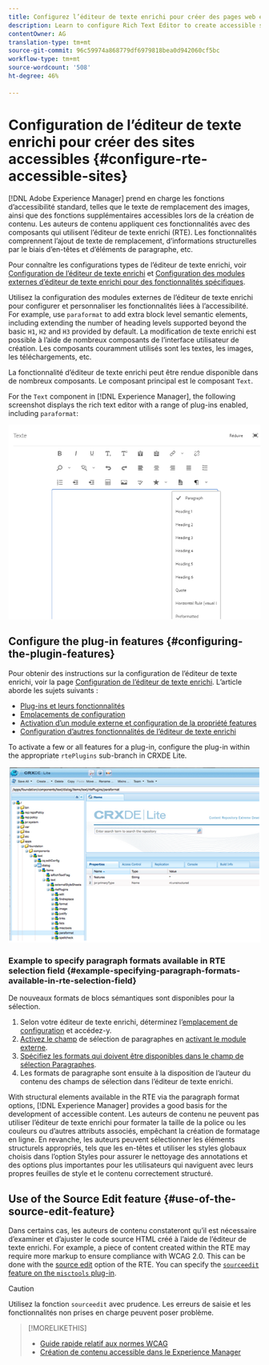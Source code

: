 ```yaml
---
title: Configurez l’éditeur de texte enrichi pour créer des pages web et des sites accessibles.
description: Learn to configure Rich Text Editor to create accessible sites in [!DNL Adobe Experience Manager].
contentOwner: AG
translation-type: tm+mt
source-git-commit: 96c59974a868779df6979818bea0d942060cf5bc
workflow-type: tm+mt
source-wordcount: '508'
ht-degree: 46%

---
```



# Configuration de l’éditeur de texte enrichi pour créer des sites accessibles {#configure-rte-accessible-sites}

[!DNL Adobe Experience Manager] prend en charge les fonctions d’accessibilité standard, telles que le texte de remplacement des images, ainsi que des fonctions supplémentaires accessibles lors de la création de contenu. Les auteurs de contenu appliquent ces fonctionnalités avec des composants qui utilisent l’éditeur de texte enrichi (RTE). Les fonctionnalités comprennent l’ajout de texte de remplacement, d’informations structurelles par le biais d’en-têtes et d’éléments de paragraphe, etc.

Pour connaître les configurations types de l’éditeur de texte enrichi, voir [Configuration de l’éditeur de texte enrichi](rich-text-editor.md) et [Configuration des modules externes d’éditeur de texte enrichi pour des fonctionnalités spécifiques](configure-rich-text-editor-plug-ins.md).

Utilisez la configuration des modules externes de l’éditeur de texte enrichi pour configurer et personnaliser les fonctionnalités liées à l’accessibilité. For example, use `paraformat` to add extra block level semantic elements, including extending the number of heading levels supported beyond the basic `H1`, `H2` and `H3` provided by default. La modification de texte enrichi est possible à l’aide de nombreux composants de l’interface utilisateur de création. Les composants couramment utilisés sont les textes, les images, les téléchargements, etc.

La fonctionnalité d’éditeur de texte enrichi peut être rendue disponible dans de nombreux composants. Le composant principal est le composant `Text`.

For the `Text` component in [!DNL Experience Manager], the following screenshot displays the rich text editor with a range of plug-ins enabled, including `paraformat`:

![Composant Texte de l’éditeur de texte enrichi en mode plein écran](assets/rte-toolbar-full-screen-mode.png)

## Configure the plug-in features {#configuring-the-plugin-features}

Pour obtenir des instructions sur la configuration de l’éditeur de texte enrichi, voir la page [Configuration de l’éditeur de texte enrichi](rich-text-editor.md). L’article aborde les sujets suivants :

* [Plug-ins et leurs fonctionnalités](rich-text-editor.md#aboutplugins)
* [Emplacements de configuration](rich-text-editor.md#understand-the-configuration-paths-and-locations)
* [Activation d’un module externe et configuration de la propriété features](rich-text-editor.md#enable-rte-functionalities-by-activating-plug-ins)
* [Configuration d’autres fonctionnalités de l’éditeur de texte enrichi](rich-text-editor.md#enable-rte-functionalities-by-activating-plug-ins)

To activate a few or all features for a plug-in, configure the plug-in within the appropriate `rtePlugins` sub-branch in CRXDE Lite.

![CRXDE Lite présentant un exemple de rtePlugin](assets/example-rteplugin-crxde-lite.png)

### Example to specify paragraph formats available in RTE selection field {#example-specifying-paragraph-formats-available-in-rte-selection-field}

De nouveaux formats de blocs sémantiques sont disponibles pour la sélection.

1. Selon votre éditeur de texte enrichi, déterminez l’[emplacement de configuration](rich-text-editor.md#understand-the-configuration-paths-and-locations) et accédez-y.
1. [Activez le champ](rich-text-editor.md) de sélection de paragraphes en [activant le module externe](rich-text-editor.md#enable-rte-functionalities-by-activating-plug-ins).
1. [Spécifiez les formats qui doivent être disponibles dans le champ de sélection Paragraphes](rich-text-editor.md).
1. Les formats de paragraphe sont ensuite à la disposition de l’auteur du contenu des champs de sélection dans l’éditeur de texte enrichi.

With structural elements available in the RTE via the paragraph format options, [!DNL Experience Manager] provides a good basis for the development of accessible content. Les auteurs de contenu ne peuvent pas utiliser l’éditeur de texte enrichi pour formater la taille de la police ou les couleurs ou d’autres attributs associés, empêchant la création de formatage en ligne. En revanche, les auteurs peuvent sélectionner les éléments structurels appropriés, tels que les en-têtes et utiliser les styles globaux choisis dans l’option Styles pour assurer le nettoyage des annotations et des options plus importantes pour les utilisateurs qui naviguent avec leurs propres feuilles de style et le contenu correctement structuré.

## Use of the Source Edit feature {#use-of-the-source-edit-feature}

Dans certains cas, les auteurs de contenu constateront qu’il est nécessaire d’examiner et d’ajuster le code source HTML créé à l’aide de l’éditeur de texte enrichi. For example, a piece of content created within the RTE may require more markup to ensure compliance with WCAG 2.0. This can be done with the [source edit](rich-text-editor.md#aboutplugins) option of the RTE. You can specify the [`sourceedit` feature on the `misctools` plug-in](rich-text-editor.md#aboutplugins).

>[!CAUTION]
>
>Utilisez la fonction `sourceedit` avec prudence. Les erreurs de saisie et les fonctionnalités non prises en charge peuvent poser problème.

<!--
TBD ENGREVIEW: Is this only applicable to Classic UI? 

## Adding Support for further HTML Elements and Attributes {#adding-support-for-additional-html-elements-and-attributes}

To further extend the accessibility features of [!DNL Experience Manager], it is possible to extend the existing components based on the RTE (such as the `Text` and `Table` components) with extra elements and attributes.

The following procedure illustrates how to extend the `Table` component with a `Caption` element that provides information about a data table to assistive technology users:

### Example: Add a caption to a table properties dialog {#example-adding-the-caption-to-the-table-properties-dialog}

In the constructor of the `TablePropertiesDialog`, add an extra text input field that is used for editing the caption. Set the `itemId` to `caption` (the DOM attribute’s name) to automatically handle its content.

In a `Table`, set the attribute to the DOM element or or remove it from the DOM element. The dialog in the `config` object passed the value. Set or remove the DOM attributes using the corresponding `CQ.form.rte.Common` methods (`com` is a shortcut for `CQ.form.rte.Common`). Using `CQ.form.rte.Common` methods avoids common pitfalls with browser implementations.

>[!NOTE]
>
>This procedure is only suitable for the classic UI.

### Step-by-step instructions {#step-by-step-instructions}

1. Start CRXDE Lite. For example: [http://localhost:4502/crx/de/](http://localhost:4502/crx/de/)

1. Copy `/libs/cq/ui/widgets/source/widgets/form/rte/commands/Table.js` to `/apps/cq/ui/widgets/source/widgets/form/rte/commands/Table.js`. Create intermediate folders if those do not exist.

1. Copy `/libs/cq/ui/widgets/source/widgets/form/rte/plugins/TablePropertiesDialog.js` to `/apps/cq/ui/widgets/source/widgets/form/rte/plugins/TablePropertiesDialog.js`.

1. Open `/apps/cq/ui/widgets/source/widgets/form/rte/plugins/TablePropertiesDialog.js` file to edit.

1. In the `constructor` method, before the mention of `var dialogRef = this;`, add the following code:

   ```javascript
   editItems.push({
       "itemId": "caption",
       "name": "caption",
       "xtype": "textfield",
       "fieldLabel": CQ.I18n.getMessage("Caption"),
       "value": (this.table && this.table.caption ? this.table.caption.textContent : "")
   });
   ```

1. Open `/apps/cq/ui/widgets/source/widgets/form/rte/commands/Table.js` file.

1. Add the following code at the end of the `transferConfigToTable` method:

   ```javascript
   /**
    * Adds Caption Element
   */
   var captionElement;
   if (dom.firstChild && dom.firstChild.tagName.toLowerCase() == "caption")
   {
      captionElement = dom.firstChild;
   }
   if (config.caption)
   {
       var captionTextNode = document.createTextNode(config.caption)
       if (captionElement)
       {
          dom.replaceNode(captionElement.firstChild,captionTextNode);
       } else
       {
           captionElement = document.createElement("caption");
           captionElement.appendChild(captionTextNode);
           if (dom.childNodes.length>0)
           {
              dom.insertBefore(captionElement, dom.firstChild);
           } else
           {
              dom.appendChild(captionElement);
           }
       }
   } else if (captionElement)
   {
     dom.removeChild(captionElement);
   }
   ```

1. To save your changes, click **[!UICONTROL Save All]**.

## Best practices and limitations {#best-practices-limitations-tips}

* A plain text field is not the only type of input allowed for the value of the caption element. You can use any ExtJS widget, that provides the caption’s value through its `getValue()` method.
* To add editing capabilities for more elements and attributes, ensure that:

  * The `itemId` property for each corresponding field is set to the name of the appropriate DOM attribute (`TablePropertiesDialog`).
  * The attribute is set and/or removed on the DOM element explicitly (`Table`).
-->

>[!MORELIKETHIS]
>
>* [Guide rapide relatif aux normes WCAG](/help/onboarding/accessibility/quick-guide-wcag.md)
>* [Création de contenu accessible dans le Experience Manager](/help/sites-cloud/authoring/fundamentals/accessible-content.md)

